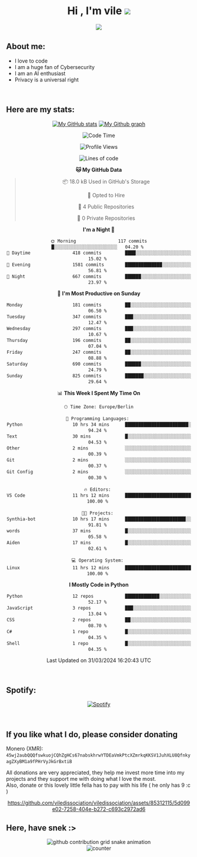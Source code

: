 <h1 align="center">Hi , I'm vile <img src="https://media.giphy.com/media/hvRJCLFzcasrR4ia7z/giphy.gif" width="35"></h1>
<p align="center">
  <a href="https://github.com/viledissociation"><img src="https://readme-typing-svg.demolab.com?font=Roboto+Mono&weight=300&size=28&duration=4000&pause=100&color=C109F7&center=true&vCenter=true&width=580&height=127&lines=I'm+a+programmer;I'm+an+AI+enthusiast;I'm+a+big+fan+of+Neural+Networks;I'm+interested+in+Computer+Science;I+love+Cybersecurity;By+the+way+I+use+Arch+%F0%9F%92%80"></a>
</p>

## About me:

- I love to code
- I am a huge fan of Cybersecurity
- I am an AI enthusiast
- Privacy is a universal right

<br>

## Here are my stats:

<div align="center">
    
 [![My GitHub stats](https://github-readme-stats.vercel.app/api?username=vilev0&count_private=true&show_icons=true&theme=radical)](https://github.com/vilev0)
 [![My Github graph](http://github-profile-summary-cards.vercel.app/api/cards/profile-details?username=vilev0&theme=radical)](https://github.com/vilev0)

<!--START_SECTION:waka-->
![Code Time](http://img.shields.io/badge/Code%20Time-267%20hrs%2042%20mins-blue)

![Profile Views](http://img.shields.io/badge/Profile%20Views-7-blue)

![Lines of code](https://img.shields.io/badge/From%20Hello%20World%20I%27ve%20Written-169.9%20thousand%20lines%20of%20code-blue)

**🐱 My GitHub Data** 

> 📦 18.0 kB Used in GitHub's Storage 
 > 
> 💼 Opted to Hire
 > 
> 📜 4 Public Repositories 
 > 
> 🔑 0 Private Repositories 
 > 
**I'm a Night 🦉** 

```text
🌞 Morning                117 commits         █░░░░░░░░░░░░░░░░░░░░░░░░   04.20 % 
🌆 Daytime                418 commits         ████░░░░░░░░░░░░░░░░░░░░░   15.02 % 
🌃 Evening                1581 commits        ██████████████░░░░░░░░░░░   56.81 % 
🌙 Night                  667 commits         ██████░░░░░░░░░░░░░░░░░░░   23.97 % 
```
📅 **I'm Most Productive on Sunday** 

```text
Monday                   181 commits         ██░░░░░░░░░░░░░░░░░░░░░░░   06.50 % 
Tuesday                  347 commits         ███░░░░░░░░░░░░░░░░░░░░░░   12.47 % 
Wednesday                297 commits         ███░░░░░░░░░░░░░░░░░░░░░░   10.67 % 
Thursday                 196 commits         ██░░░░░░░░░░░░░░░░░░░░░░░   07.04 % 
Friday                   247 commits         ██░░░░░░░░░░░░░░░░░░░░░░░   08.88 % 
Saturday                 690 commits         ██████░░░░░░░░░░░░░░░░░░░   24.79 % 
Sunday                   825 commits         ███████░░░░░░░░░░░░░░░░░░   29.64 % 
```


📊 **This Week I Spent My Time On** 

```text
🕑︎ Time Zone: Europe/Berlin

💬 Programming Languages: 
Python                   10 hrs 34 mins      ████████████████████████░   94.24 % 
Text                     30 mins             █░░░░░░░░░░░░░░░░░░░░░░░░   04.53 % 
Other                    2 mins              ░░░░░░░░░░░░░░░░░░░░░░░░░   00.39 % 
Git                      2 mins              ░░░░░░░░░░░░░░░░░░░░░░░░░   00.37 % 
Git Config               2 mins              ░░░░░░░░░░░░░░░░░░░░░░░░░   00.30 % 

🔥 Editors: 
VS Code                  11 hrs 12 mins      █████████████████████████   100.00 % 

🐱‍💻 Projects: 
Synthia-bot              10 hrs 17 mins      ███████████████████████░░   91.81 % 
words                    37 mins             █░░░░░░░░░░░░░░░░░░░░░░░░   05.58 % 
Aiden                    17 mins             █░░░░░░░░░░░░░░░░░░░░░░░░   02.61 % 

💻 Operating System: 
Linux                    11 hrs 12 mins      █████████████████████████   100.00 % 
```

**I Mostly Code in Python** 

```text
Python                   12 repos            █████████████░░░░░░░░░░░░   52.17 % 
JavaScript               3 repos             ███░░░░░░░░░░░░░░░░░░░░░░   13.04 % 
CSS                      2 repos             ██░░░░░░░░░░░░░░░░░░░░░░░   08.70 % 
C#                       1 repo              █░░░░░░░░░░░░░░░░░░░░░░░░   04.35 % 
Shell                    1 repo              █░░░░░░░░░░░░░░░░░░░░░░░░   04.35 % 
```




 Last Updated on 31/03/2024 16:20:43 UTC
<!--END_SECTION:waka-->
</div>
<br>

## Spotify:

<div align="center">

[![Spotify](https://whois-hoeless.vercel.app/api/spotify?background_color=0d1117&border_color=090d13)](https://open.spotify.com/user/heanchenhorst)
</div>

<br>

## If you like what I do, please consider donating

Monero (XMR): ```45wj2aubQQQfswkuojCQhZgHCs67nabskhrwYTDEaVmkPtcXZmrkqKKSV1JuhXLU8QfnkyagZXyBM1a9fPHrVyJkGrBxtiB```

All donations are very appreciated, they help me invest more time into my projects and they support me with doing what I love the most.  
Also, donate or this lovely little fella has to pay with his life (  he only has 9 :c  )

<div align="center">


https://github.com/viledissociation/viledissociation/assets/85312115/5d099e02-7258-404e-b272-c693c2972ad6


</div>

## Here, have snek :>
<div align="center">
<picture>
  <source media="(prefers-color-scheme: dark)" srcset="https://raw.githubusercontent.com/vilev0/vilev0/output/github-contribution-grid-snake-dark.svg">
  <source media="(prefers-color-scheme: light)" srcset="https://raw.githubusercontent.com/vilev0/vilev0/output/github-contribution-grid-snake.svg">
  <img alt="github contribution grid snake animation" src="https://raw.githubusercontent.com/vilev0/vilev0/output/github-contribution-grid-snake.svg">
</div>

<div align="center">
  <img src="https://moe-counter.glitch.me/get/@hoeless_count?theme=rule34" alt="counter" />
</div>
